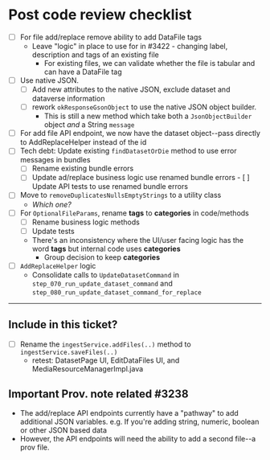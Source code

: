 # Post code review checklist

- [ ] For file add/replace remove ability to add DataFile tags
  - Leave "logic" in place to use for in #3422 - changing label, description and tags of an existing file
    - For existing files, we can validate whether the file is tabular and can have a DataFile tag
- [ ] Use native JSON.
  - [ ] Add new attributes to the native JSON, exclude dataset and dataverse information
  - [ ] rework ```okResponseGsonObject``` to use the native JSON object builder.  
    - This is still a new method which take both a ```JsonObjectBuilder``` object _and_ a String ```message```
- [ ] For add file API endpoint, we now have the dataset object--pass directly to AddReplaceHelper instead of the id
- [ ] Tech debt: Update existing ```findDatasetOrDie``` method to use error messages in bundles
  - [ ] Rename existing bundle errors
  - [ ] Update ad/replace business logic use renamed bundle errors  - [ ] Update API tests to use renamed bundle errors
- [ ] Move to ```removeDuplicatesNullsEmptyStrings``` to a utility class
  - _Which one?_
- [ ] For ```OptionalFileParams```, rename **tags** to **categories** in code/methods
  - [ ] Rename business logic methods
  - [ ] Update tests
  - There's an inconsistency where the UI/user facing logic has the word **tags** but internal code uses **categories**
     - Group decision to keep **categories**
- [ ] ```AddReplaceHelper``` logic  
   - Consolidate calls to ```UpdateDatasetCommand``` in ```step_070_run_update_dataset_command``` and ```step_080_run_update_dataset_command_for_replace```

---

## Include in this ticket?

- [ ] Rename the ```ingestService.addFiles(..)``` method to ```ingestService.saveFiles(..)```
  - retest: DatasetPage UI, EditDataFiles UI, and MediaResourceManagerImpl.java

## Important Prov. note related #3238

- The add/replace API endpoints currently have a "pathway" to add additional JSON variables.  e.g. If you're adding string, numeric, boolean or other JSON based data
- However, the API endpoints will need the ability to add a second file--a prov file.
